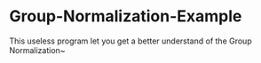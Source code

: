 # Group-Normalization-Example
This useless program let you get a better understand of the Group Normalization~
